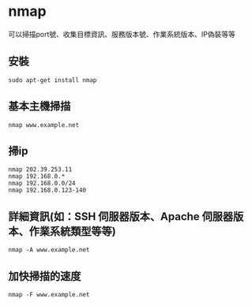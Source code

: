 # nmap 
可以掃描port號、收集目標資訊、服務版本號、作業系統版本、IP偽裝等等

## 安裝
```
sudo apt-get install nmap
```

## 基本主機掃描
```
nmap www.example.net
```

## 掃ip
```
nmap 202.39.253.11
nmap 192.168.0.*
nmap 192.168.0.0/24
nmap 192.168.0.123-140
```

## 詳細資訊(如：SSH 伺服器版本、Apache 伺服器版本、作業系統類型等等)
```
nmap -A www.example.net
```

## 加快掃描的速度
```
nmap -F www.example.net
```

